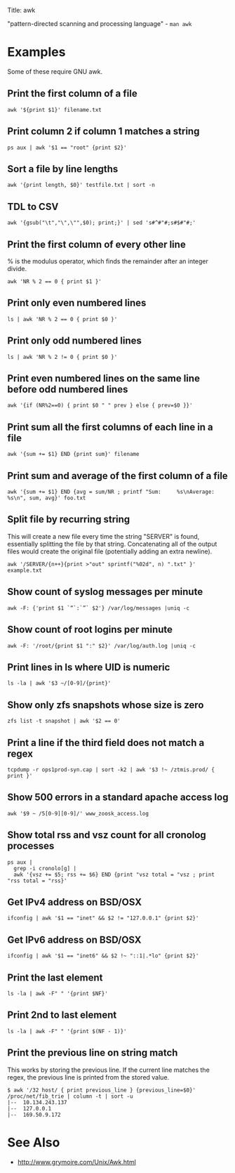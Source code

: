Title: awk

"pattern-directed scanning and processing language" - `man awk`

# Examples

Some of these require GNU awk.

## Print the first column of a file

```
awk '${print $1}' filename.txt
```

## Print column 2 if column 1 matches a string

```
ps aux | awk '$1 == "root" {print $2}'
```

## Sort a file by line lengths

```
awk '{print length, $0}' testfile.txt | sort -n
```

## TDL to CSV

```
awk '{gsub("\t","\",\"",$0); print;}' | sed 's#^#"#;s#$#"#;'
```

## Print the first column of every other line

% is the modulus operator, which finds the remainder after an integer
divide.

```
awk 'NR % 2 == 0 { print $1 }'
```

## Print only even numbered lines

```
ls | awk 'NR % 2 == 0 { print $0 }'
```

## Print only odd numbered lines

```
ls | awk 'NR % 2 != 0 { print $0 }'
```

## Print even numbered lines on the same line before odd numbered lines

```
awk '{if (NR%2==0) { print $0 " " prev } else { prev=$0 }}'
```

## Print sum all the first columns of each line in a file

```
awk '{sum += $1} END {print sum}' filename
```

## Print sum and average of the first column of a file

```
awk '{sum += $1} END {avg = sum/NR ; printf "Sum:     %s\nAverage: %s\n", sum, avg}' foo.txt
```

## Split file by recurring string

This will create a new file every time the string "SERVER" is found, essentially splitting the file by that string. Concatenating all of the output files would create the original file (potentially adding an extra newline).

```
awk '/SERVER/{n++}{print >"out" sprintf("%02d", n) ".txt" }' example.txt
```

## Show count of syslog messages per minute

```
awk -F: {'print $1 `“`:`”` $2'} /var/log/messages |uniq -c
```

## Show count of root logins per minute

```
awk -F: '/root/{print $1 ":" $2}' /var/log/auth.log |uniq -c
```

## Print lines in ls where UID is numeric

```
ls -la | awk '$3 ~/[0-9]/{print}'
```

## Show only zfs snapshots whose size is zero

```
zfs list -t snapshot | awk '$2 == 0'
```

## Print a line if the third field does not match a regex

```
tcpdump -r ops1prod-syn.cap | sort -k2 | awk '$3 !~ /ztmis.prod/ { print }'
```

## Show 500 errors in a standard apache access log

```
awk '$9 ~ /5[0-9][0-9]/' www_zoosk_access.log
```

## Show total rss and vsz count for all cronolog processes

```
ps aux |
  grep -i cronolo[g] |
  awk '{vsz += $5; rss += $6} END {print "vsz total = "vsz ; print "rss total = "rss}'
```

## Get IPv4 address on BSD/OSX

```
ifconfig | awk '$1 == "inet" && $2 != "127.0.0.1" {print $2}'
```

## Get IPv6 address on BSD/OSX

```
ifconfig | awk '$1 == "inet6" && $2 !~ "::1|.*lo" {print $2}'
```

## Print the last element

```
ls -la | awk -F" " '{print $NF}'
```

## Print 2nd to last element

```
ls -la | awk -F" " '{print $(NF - 1)}'
```

## Print the previous line on string match

This works by storing the previous line. If the current line matches the regex, the previous line is printed from the stored value.

```
$ awk '/32 host/ { print previous_line } {previous_line=$0}' /proc/net/fib_trie | column -t | sort -u
|--  10.134.243.137
|--  127.0.0.1
|--  169.50.9.172
```

# See Also

- <http://www.grymoire.com/Unix/Awk.html>
